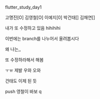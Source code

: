 flutter_study_day1


고명진[O]
김영철[O]
이예지[0]
박건태[]
김채연[]

내가 또 수정하고 있음
hihihihi


이번에는 branch를 나누어서 올려봅시다

왜 나는,,

또 수정하라해서 해봄

ㅜㅠ 제발
우와 오와

건태도 이제 된 듯

push
영철이 바보 q